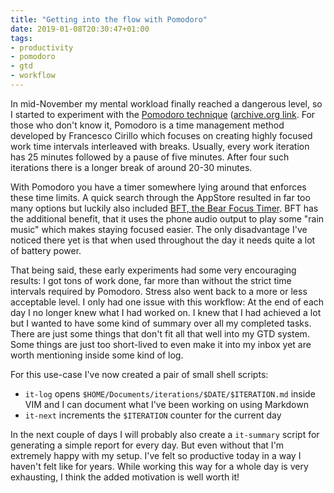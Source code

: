 ```yaml
---
title: "Getting into the flow with Pomodoro"
date: 2019-01-08T20:30:47+01:00
tags:
- productivity
- pomodoro
- gtd
- workflow
---
```


In mid-November my mental workload finally reached a dangerous level, so I started to experiment with the [Pomodoro technique](https://francescocirillo.com/pages/pomodoro-technique) ([archive.org link](https://web.archive.org/web/20230306054358/https://francescocirillo.com/products/the-pomodoro-technique). For those who don't know it, Pomodoro is a time management method developed by Francesco Cirillo which focuses on creating highly focused work time intervals interleaved with breaks. Usually, every work iteration has 25 minutes followed by a pause of five minutes. After four such iterations there is a longer break of around 20-30 minutes.

With Pomodoro you have a timer somewhere lying around that enforces these time limits. A quick search through the AppStore resulted in far too many options but luckily also included [BFT, the Bear Focus Timer](https://itunes.apple.com/us/app/bft-bear-focus-timer/id1328806990). BFT has the additional benefit, that it uses the phone audio output to play some "rain music" which makes staying focused easier. The only disadvantage I've noticed there yet is that when used throughout the day it needs quite a lot of battery power.

That being said, these early experiments had some very encouraging results: I got tons of work done, far more than without the strict time intervals required by Pomodoro. Stress also went back to a more or less acceptable level. I only had one issue with this workflow: At the end of each day I no longer knew what I had worked on. I knew that I had achieved a lot but I wanted to have some kind of summary over all my completed tasks. There are just some things that don't fit all that well into my GTD system. Some things are just too short-lived to even make it into my inbox yet are worth mentioning inside some kind of log.

For this use-case I've now created a pair of small shell scripts:

* `it-log` opens `$HOME/Documents/iterations/$DATE/$ITERATION.md` inside VIM and I can document what I've been working on using Markdown
* `it-next` increments the `$ITERATION` counter for the current day

In the next couple of days I will probably also create a `it-summary` script for generating a simple report for every day. But even without that I'm extremely happy with my setup. I've felt so productive today in a way I haven't felt like for years. While working this way for a whole day is very exhausting, I think the added motivation is well worth it!
